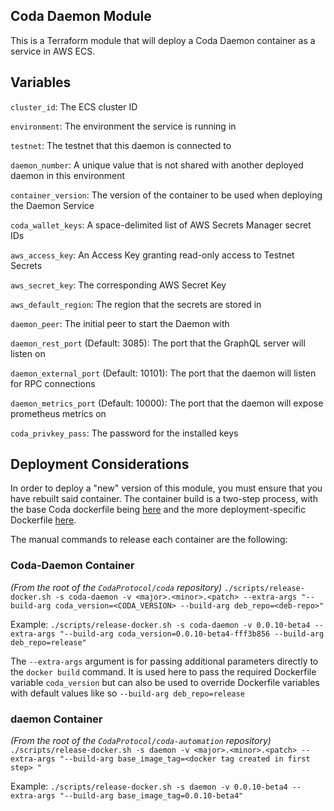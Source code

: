 ## Coda Daemon Module

This is a Terraform module that will deploy a Coda Daemon container as a service in AWS ECS. 

## Variables 

`cluster_id`: The ECS cluster ID

`environment`: The environment the service is running in

`testnet`: The testnet that this daemon is connected to

`daemon_number`: A unique value that is not shared with another deployed daemon in this environment

`container_version`: The version of the container to be used when deploying the Daemon Service

`coda_wallet_keys`: A space-delimited list of AWS Secrets Manager secret IDs

`aws_access_key`: An Access Key granting read-only access to Testnet Secrets

`aws_secret_key`: The corresponding AWS Secret Key

`aws_default_region`: The region that the secrets are stored in

`daemon_peer`: The initial peer to start the Daemon with

`daemon_rest_port` (Default: 3085): The port that the GraphQL server will listen on

`daemon_external_port` (Default: 10101): The port that the daemon will listen for RPC connections

`daemon_metrics_port` (Default: 10000): The port that the daemon will expose prometheus metrics on

`coda_privkey_pass`: The password for the installed keys

## Deployment Considerations

In order to deploy a "new" version of this module, you must ensure that you have rebuilt said container. The container build is a two-step process, with the base Coda dockerfile being [here](https://github.com/CodaProtocol/coda/blob/develop/dockerfiles/Dockerfile-coda-daemon) and the more deployment-specific Dockerfile [here](https://github.com/CodaProtocol/coda-automation/blob/master/services/daemon/Dockerfile). 

The manual commands to release each container are the following: 

### Coda-Daemon Container

*(From the root of the `CodaProtocol/coda` repository)*
`./scripts/release-docker.sh -s coda-daemon -v <major>.<minor>.<patch> --extra-args "--build-arg coda_version=<CODA_VERSION> --build-arg deb_repo=<deb-repo>"`

Example:
`./scripts/release-docker.sh -s coda-daemon -v 0.0.10-beta4 --extra-args "--build-arg coda_version=0.0.10-beta4-fff3b856 --build-arg deb_repo=release"`

The `--extra-args` argument is for passing additional parameters directly to the `docker build` command. It is used here to pass the required Dockerfile variable `coda_version` but can also be used to override Dockerfile variables with default values like so `--build-arg deb_repo=release`

### daemon Container

*(From the root of the `CodaProtocol/coda-automation` repository)*
`./scripts/release-docker.sh -s daemon -v <major>.<minor>.<patch> --extra-args "--build-arg base_image_tag=<docker tag created in first step> "`

Example:
`./scripts/release-docker.sh -s daemon -v 0.0.10-beta4 --extra-args "--build-arg base_image_tag=0.0.10-beta4"`